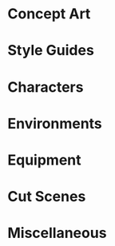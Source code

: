 # Concept Art

# Style Guides

# Characters

# Environments

# Equipment

# Cut Scenes

# Miscellaneous
